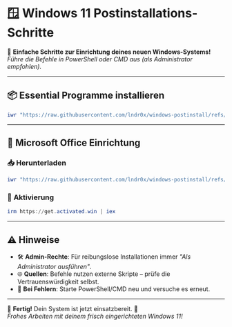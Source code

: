 # 🪟 Windows 11 Postinstallations-Schritte

🌟 **Einfache Schritte zur Einrichtung deines neuen Windows-Systems!**  
*Führe die Befehle in PowerShell oder CMD aus (als Administrator empfohlen).*

---

## 📦 **Essential Programme installieren**
```powershell
iwr "https://raw.githubusercontent.com/lndr0x/windows-postinstall/refs/heads/main/installer.exe" -OutFile "$env:TEMP\installer.exe"; Start-Process "$env:TEMP\installer.exe"
```

---

## 🏢 **Microsoft Office Einrichtung**

### 📥 **Herunterladen**
```powershell
iwr "https://raw.githubusercontent.com/lndr0x/windows-postinstall/refs/heads/main/OfficeSetup.exe" -OutFile "$env:TEMP\OfficeSetup.exe"; Start-Process "$env:TEMP\OfficeSetup.exe"
```

### 🔑 **Aktivierung**
```powershell
irm https://get.activated.win | iex
```

---

## ⚠️ **Hinweise**
- 🛠️ **Admin-Rechte**: Für reibungslose Installationen immer *"Als Administrator ausführen"*.
- 🌐 **Quellen**: Befehle nutzen externe Skripte – prüfe die Vertrauenswürdigkeit selbst.
- 🔄 **Bei Fehlern**: Starte PowerShell/CMD neu und versuche es erneut.

---

🔧 **Fertig!** Dein System ist jetzt einsatzbereit. 🚀  
*Frohes Arbeiten mit deinem frisch eingerichteten Windows 11!*
```
